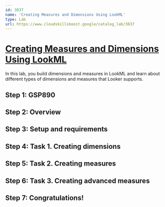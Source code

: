 ```yaml
---
id: 3837
name: 'Creating Measures and Dimensions Using LookML'
type: Lab
url: https://www.cloudskillsboost.google/catalog_lab/3837
---
```


# [Creating Measures and Dimensions Using LookML](https://www.cloudskillsboost.google/catalog_lab/3837)

In this lab, you build dimensions and measures in LookML and learn about different types of dimensions and measures that Looker supports.

## Step 1: GSP890

## Step 2: Overview

## Step 3: Setup and requirements

## Step 4: Task 1. Creating dimensions

## Step 5: Task 2. Creating measures

## Step 6: Task 3. Creating advanced measures

## Step 7: Congratulations!
